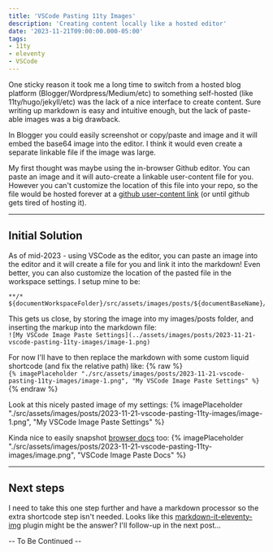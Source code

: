 ```yaml
---
title: 'VSCode Pasting 11ty Images'
description: 'Creating content locally like a hosted editor'
date: '2023-11-21T09:00:00.000-05:00'
tags:
- 11ty
- eleventy
- VSCode
---
```


One sticky reason it took me a long time to switch from a hosted blog platform (Blogger/Wordpress/Medium/etc) to something self-hosted (like 11ty/hugo/jekyll/etc) was the lack of a nice interface to create content. Sure writing up markdown is easy and intuitive enough, but the lack of paste-able images was a big drawback.

In Blogger you could easily screenshot or copy/paste and image and it will embed the base64 image into the editor. I think it would even create a separate linkable file if the image was large.

My first thought was maybe using the in-browser Github editor. You can paste an image and it will auto-create a linkable user-content file for you. However you can't customize the location of this file into your repo, so the file would be hosted forever at a [github user-content link](https://github.com/orgs/community/discussions/23840) (or until github gets tired of hosting it).

---

## Initial Solution

As of mid-2023 - using VSCode as the editor, you can paste an image into the editor and it will create a file for you and link it into the markdown! Even better, you can also customize the location of the pasted file in the workspace settings. I setup mine to be:
```
**/*    ${documentWorkspaceFolder}/src/assets/images/posts/${documentBaseName}/${fileName}
```

This gets us close, by storing the image into my images/posts folder, and inserting the markup into the markdown file: \
`![My VSCode Image Paste Settings](../assets/images/posts/2023-11-21-vscode-pasting-11ty-images/image-1.png)`

For now I'll have to then replace the markdown with some custom liquid shortcode (and fix the relative path) like: {% raw %} \
`{% imagePlaceholder "./src/assets/images/posts/2023-11-21-vscode-pasting-11ty-images/image-1.png", "My VSCode Image Paste Settings" %}`
{% endraw %}

Look at this nicely pasted image of my settings:
{% imagePlaceholder "./src/assets/images/posts/2023-11-21-vscode-pasting-11ty-images/image-1.png", "My VSCode Image Paste Settings" %}

Kinda nice to easily snapshot [browser docs](https://code.visualstudio.com/docs/languages/markdown#_inserting-images-and-links-to-files) too:
{% imagePlaceholder "./src/assets/images/posts/2023-11-21-vscode-pasting-11ty-images/image.png", "VSCode Image Paste Docs" %}

---

## Next steps

I need to take this one step further and have a markdown processor so the extra shortcode step isn't needed. Looks like this [markdown-it-eleventy-img](https://github.com/solution-loisir/markdown-it-eleventy-img) plugin might be the answer? I'll follow-up in the next post...

-- To Be Continued --